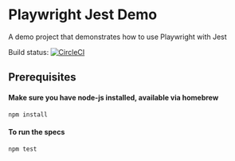 # Playwright Jest Demo

A demo project that demonstrates how to use Playwright with Jest

Build status: [![CircleCI](https://circleci.com/gh/alisterscott/playwright-jest-demo/tree/master.svg?style=svg)](https://circleci.com/gh/alisterscott/playwright-jest-demo/tree/master)


## Prerequisites

#### Make sure you have node-js installed, available via homebrew

`npm install`

#### To run the specs

`npm test`
